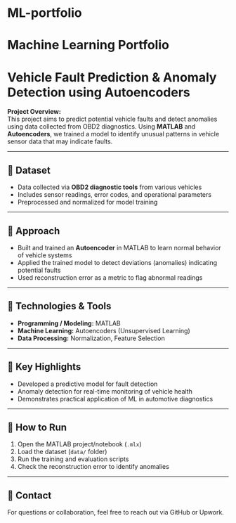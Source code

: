 # ML-portfolio
# Machine Learning Portfolio

# Vehicle Fault Prediction & Anomaly Detection using Autoencoders

**Project Overview:**  
This project aims to predict potential vehicle faults and detect anomalies using data collected from OBD2 diagnostics. Using **MATLAB** and **Autoencoders**, we trained a model to identify unusual patterns in vehicle sensor data that may indicate faults.

---

## 🔹 Dataset
- Data collected via **OBD2 diagnostic tools** from various vehicles
- Includes sensor readings, error codes, and operational parameters
- Preprocessed and normalized for model training

---

## 🔹 Approach
- Built and trained an **Autoencoder** in MATLAB to learn normal behavior of vehicle systems
- Applied the trained model to detect deviations (anomalies) indicating potential faults
- Used reconstruction error as a metric to flag abnormal readings

---

## 🔹 Technologies & Tools
- **Programming / Modeling:** MATLAB  
- **Machine Learning:** Autoencoders (Unsupervised Learning)  
- **Data Processing:** Normalization, Feature Selection  

---

## 🔹 Key Highlights
- Developed a predictive model for fault detection
- Anomaly detection for real-time monitoring of vehicle health
- Demonstrates practical application of ML in automotive diagnostics

---

## 🔹 How to Run
1. Open the MATLAB project/notebook (`.mlx`)  
2. Load the dataset (`data/` folder)  
3. Run the training and evaluation scripts  
4. Check the reconstruction error to identify anomalies  

---

## 🔹 Contact
For questions or collaboration, feel free to reach out via GitHub or Upwork.
